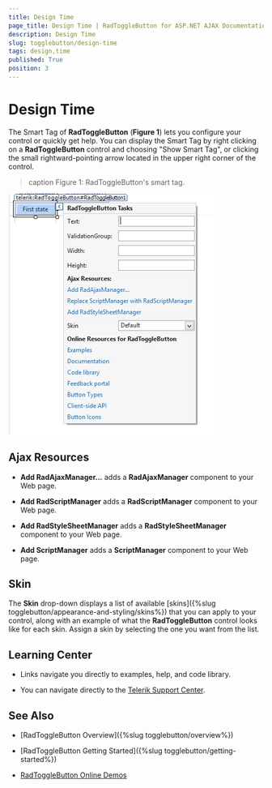 ```yaml
---
title: Design Time
page_title: Design Time | RadToggleButton for ASP.NET AJAX Documentation
description: Design Time
slug: togglebutton/design-time
tags: design,time
published: True
position: 3
---
```


# Design Time

The Smart Tag of **RadToggleButton** (**Figure 1**) lets you configure your control or quickly get help. You can display the Smart Tag by right clicking on a **RadToggleButton** control and choosing "Show Smart Tag", or clicking the small rightward-pointing arrow located in the upper right corner of the control.

>caption Figure 1: RadToggleButton's smart tag.

![button-smart-tag](images/togglebutton-smart-tag.png)

## Ajax Resources

* **Add RadAjaxManager...** adds a **RadAjaxManager** component to your Web page.

* **Add RadScriptManager** adds a **RadScriptManager** component to your Web page.

* **Add RadStyleSheetManager** adds a **RadStyleSheetManager** component to your Web page.

* **Add ScriptManager** adds a **ScriptManager** component to your Web page.

## Skin

The **Skin** drop-down displays a list of available [skins]({%slug togglebutton/appearance-and-styling/skins%}) that you can apply to your control, along with an example of what the **RadToggleButton** control looks like for each skin. Assign a skin by selecting the one you want from the list.

## Learning Center

* Links navigate you directly to examples, help, and code library.

* You can navigate directly to the [Telerik Support Center](http://www.telerik.com/support/home.aspx).

## See Also

 * [RadToggleButton Overview]({%slug togglebutton/overview%})
 
 * [RadToggleButton Getting Started]({%slug togglebutton/getting-started%})
 
 * [RadToggleButton Online Demos](http://demos.telerik.com/aspnet-ajax/togglebutton/examples/overview/defaultcs.aspx)

